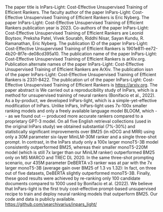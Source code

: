 The paper title is InPars-Light: Cost-Effective Unsupervised Training of Efficient Rankers.
The faculty author of the paper InPars-Light: Cost-Effective Unsupervised Training of Efficient Rankers is Eric Nyberg.
The paper InPars-Light: Cost-Effective Unsupervised Training of Efficient Rankers publication year is 2023.
Co-authors of the paper InPars-Light: Cost-Effective Unsupervised Training of Efficient Rankers are Leonid Boytsov, Preksha Patel, Vivek Sourabh, Riddhi Nisar, Sayan Kundu, R. Ramanathan, Eric Nyberg.
The publication ID of the paper InPars-Light: Cost-Effective Unsupervised Training of Efficient Rankers is 1901e811-ee72-4b20-8f7e-de08cd395a10.
The publication name of the paper InPars-Light: Cost-Effective Unsupervised Training of Efficient Rankers is arXiv.org.
Publication alternate names of the paper InPars-Light: Cost-Effective Unsupervised Training of Efficient Rankers are ArXiv.
The publication issn of the paper InPars-Light: Cost-Effective Unsupervised Training of Efficient Rankers is 2331-8422.
The publication url of the paper InPars-Light: Cost-Effective Unsupervised Training of Efficient Rankers is https://arxiv.org.
The paper abstract is We carried out a reproducibility study of InPars, which is a method for unsupervised training of neural rankers (Bonifacio et al., 2022). As a by-product, we developed InPars-light, which is a simple-yet-effective modification of InPars. Unlike InPars, InPars-light uses 7x-100x smaller ranking models and only a freely available language model BLOOM, which -- as we found out -- produced more accurate rankers compared to a proprietary GPT-3 model. On all five English retrieval collections (used in the original InPars study) we obtained substantial (7%-30%) and statistically significant improvements over BM25 (in nDCG and MRR) using only a 30M parameter six-layer MiniLM-30M ranker and a single three-shot prompt. In contrast, in the InPars study only a 100x larger monoT5-3B model consistently outperformed BM25, whereas their smaller monoT5-220M model (which is still 7x larger than our MiniLM ranker) outperformed BM25 only on MS MARCO and TREC DL 2020. In the same three-shot prompting scenario, our 435M parameter DeBERTA v3 ranker was at par with the 7x larger monoT5-3B (average gain over BM25 of 1.3 vs 1.32): In fact, on three out of five datasets, DeBERTA slightly outperformed monoT5-3B. Finally, these good results were achieved by re-ranking only 100 candidate documents compared to 1000 used by Bonifacio et al. (2022). We believe that InPars-light is the first truly cost-effective prompt-based unsupervised recipe to train and deploy neural ranking models that outperform BM25. Our code and data is publicly available. https://github.com/searchivarius/inpars_light/
